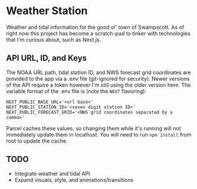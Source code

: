 # Weather Station

Weather and tidal information for the good ol' town of Swampscott. As of right now this project has become a scratch-pad to tinker with technologies that I'm curious about, such as Next.js.

## API URL, ID, and Keys

The NOAA URL path, tidal station ID, and NWS forecast grid coordinates are provided to the app via a .env file (git-ignored for security). Newer versions of the API require a token however I'm still using the older version here. The variable format of the .env file is (note the `NEXT` flavoring):

```
NEXT_PUBLIC_BASE_URL='<url base>'
NEXT_PUBLIC_STATION_ID='<seven digit station ID>'
NEXT_PUBLIC_FORECAST_GRID='<NWS grid coordinates separated by a comma>'
```

Parcel caches these values, so changing them while it's running will not immediately update them in localhost. You will need to run `npm install` from root to update the cache.

## TODO

- Integrate weather and tidal API
- Expand visuals, style, and animations/transitions
